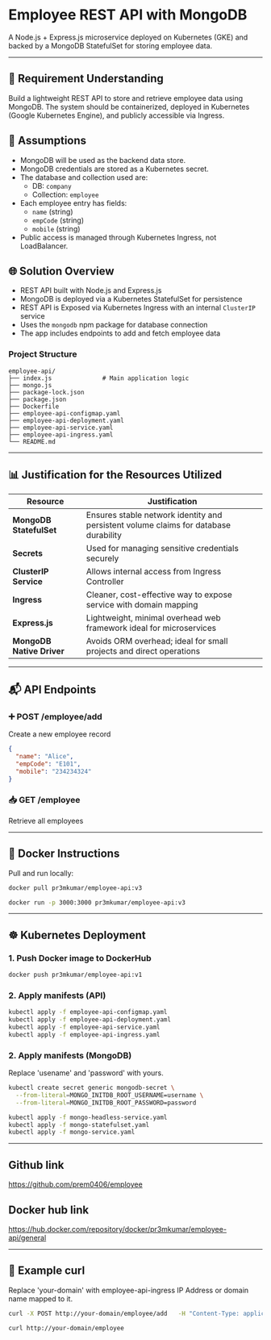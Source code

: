# Employee REST API with MongoDB

A Node.js + Express.js microservice deployed on Kubernetes (GKE) and backed by a MongoDB StatefulSet for storing employee data.

---

## 📘 Requirement Understanding

Build a lightweight REST API to store and retrieve employee data using MongoDB. The system should be containerized, deployed in Kubernetes (Google Kubernetes Engine), and publicly accessible via Ingress.

## 📎 Assumptions

- MongoDB will be used as the backend data store.
- MongoDB credentials are stored as a Kubernetes secret.
- The database and collection used are:
  - DB: `company`
  - Collection: `employee`
- Each employee entry has fields:
  - `name` (string)
  - `empCode` (string)
  - `mobile` (string)
- Public access is managed through Kubernetes Ingress, not LoadBalancer.

## 🌐 Solution Overview

- REST API built with Node.js and Express.js
- MongoDB is deployed via a Kubernetes StatefulSet for persistence
- REST API is Exposed via Kubernetes Ingress with an internal `ClusterIP` service
- Uses the `mongodb` npm package for database connection
- The app includes endpoints to add and fetch employee data

### Project Structure

```
employee-api/
├── index.js              # Main application logic
├── mongo.js
├── package-lock.json
├── package.json
├── Dockerfile
├── employee-api-configmap.yaml
├── employee-api-deployment.yaml
├── employee-api-service.yaml
├── employee-api-ingress.yaml
└── README.md
```

---

## 📊 Justification for the Resources Utilized

| Resource                  | Justification                                                                        |
| ------------------------- | ------------------------------------------------------------------------------------ |
| **MongoDB StatefulSet**   | Ensures stable network identity and persistent volume claims for database durability |
| **Secrets**               | Used for managing sensitive credentials securely                                     |
| **ClusterIP Service**     | Allows internal access from Ingress Controller                                       |
| **Ingress**               | Cleaner, cost-effective way to expose service with domain mapping                    |
| **Express.js**            | Lightweight, minimal overhead web framework ideal for microservices                  |
| **MongoDB Native Driver** | Avoids ORM overhead; ideal for small projects and direct operations                  |

---

## 📬 API Endpoints

### ➕ POST /employee/add

Create a new employee record

```json
{
  "name": "Alice",
  "empCode": "E101",
  "mobile": "234234324"
}
```

### 📥 GET /employee

Retrieve all employees

---

## 🐳 Docker Instructions

Pull and run locally:

```bash
docker pull pr3mkumar/employee-api:v3

docker run -p 3000:3000 pr3mkumar/employee-api:v3
```

---

## ☸️ Kubernetes Deployment

### 1. Push Docker image to DockerHub

```bash
docker push pr3mkumar/employee-api:v1
```

### 2. Apply manifests (API)

```bash
kubectl apply -f employee-api-configmap.yaml
kubectl apply -f employee-api-deployment.yaml
kubectl apply -f employee-api-service.yaml
kubectl apply -f employee-api-ingress.yaml
```

### 2. Apply manifests (MongoDB)

Replace 'usename' and 'password' with yours.

```bash
kubectl create secret generic mongodb-secret \
  --from-literal=MONGO_INITDB_ROOT_USERNAME=username \
  --from-literal=MONGO_INITDB_ROOT_PASSWORD=password
```

```bash
kubectl apply -f mongo-headless-service.yaml
kubectl apply -f mongo-statefulset.yaml
kubectl apply -f mongo-service.yaml
```

---

## Github link

https://github.com/prem0406/employee

## Docker hub link

https://hub.docker.com/repository/docker/pr3mkumar/employee-api/general

---

## 🧪 Example curl

Replace 'your-domain' with employee-api-ingress IP Address or domain name mapped to it.

```bash
curl -X POST http://your-domain/employee/add   -H "Content-Type: application/json"   -d '{"name": "John", "empCode": "E123", "mobile": "99999999"}'

curl http://your-domain/employee
```
